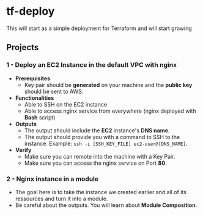 # tf-deploy
This will start as a simple deployment for Terraform and will start growing

## Projects
### 1 - Deploy an EC2 Instance in the default VPC with nginx
- **Prerequisites**
    - Key pair should be **generated** on your machine and the **public key** should be sent to AWS.
- **Functionalities**
    - Able to SSH on the EC2 instance
    - Able to access nginx service from everywhere (nginx deployed with **Bash** script)
- **Outputs**
    - The output should include the **EC2** instance's **DNS name**.
    - The output should provide you with a command to SSH to the instance. Example: `ssh -i [SSH_KEY_FILE] ec2-user@[DNS_NAME]`.
 - **Verify**
    - Make sure you can remote into the machine with a Key Pair.
    - Make sure you can access the nginx service on Port **80**.


### 2 - Nginx instance in a module
- The goal here is to take the instance we created earlier and all of its ressources and turn it into a module.
- Be careful about the outputs. You will learn about **Module Composition**.